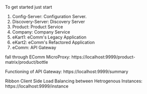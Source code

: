 To get started just start 
1) Config-Server:  Configuration Server.
2) Discovery-Server: Discovery Server
3) Product: Product Service
4) Company: Company Service
5) eKart1: eComm's Legacy Application
6) eKart2: eComm's Refactored Application 
7) eComm: API Gateway

fall through EComm MicroProxy:
https://localhost:9999/product-matrix/product/bottle

Functioning of API Gateway:
https://localhost:9999/summary

Ribbon Client Side Load Balancing between Hetrogenous Instances:
https://localhost:9999/instance
